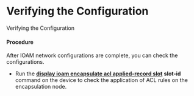 Verifying the Configuration
===========================

Verifying the Configuration

#### Procedure

After IOAM network configurations are complete, you can check the configurations.

* Run the **[**display ioam encapsulate acl applied-record slot**](cmdqueryname=display+ioam+encapsulate+acl+applied-record+slot)** **slot-id** command on the device to check the application of ACL rules on the encapsulation node.